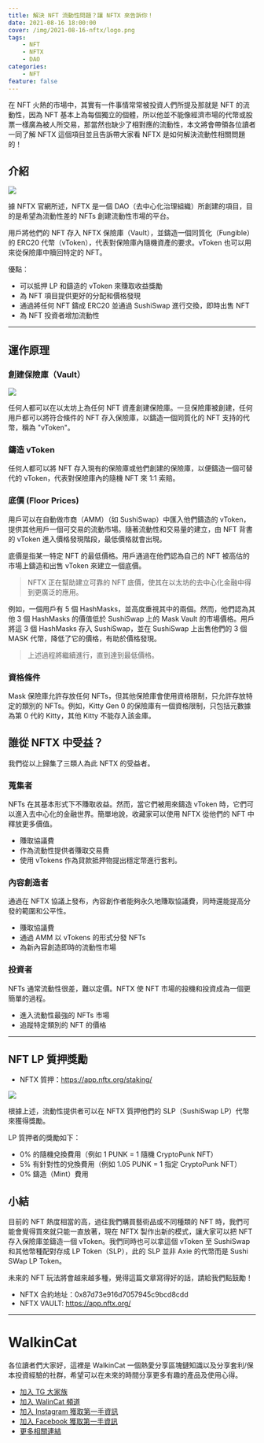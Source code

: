 ```yaml
---
title: 解決 NFT 流動性問題？讓 NFTX 來告訴你！
date: 2021-08-16 18:00:00
cover: /img/2021-08-16-nftx/logo.png
tags:
    - NFT
    - NFTX
    - DAO
categories:
    - NFT
feature: false
---
```


在 NFT 火熱的市場中，其實有一件事情常常被投資人們所提及那就是 NFT 的流動性，因為 NFT 基本上為每個獨立的個體，所以他並不能像經濟市場的代幣或股票一樣廣為被人所交易，那當然也缺少了相對應的流動性，本文將會帶領各位讀者一同了解 NFTX 這個項目並且告訴帶大家看 NFTX 是如何解決流動性相關問題的！

## 介紹

<img src="/img/2021-08-16-nftx/logo.png">

據 NFTX 官網所述，NFTX 是一個 DAO（去中心化治理組織）所創建的項目，目的是希望為流動性差的 NFTs 創建流動性市場的平台。

用戶將他們的 NFT 存入 NFTX 保險庫（Vault），並鑄造一個同質化（Fungible）的 ERC20 代幣（vToken），代表對保險庫內隨機資產的要求。vToken 也可以用來從保險庫中贖回特定的 NFT。

優點：
- 可以抵押 LP 和鑄造的 vToken 來賺取收益獎勵
- 為 NFT 項目提供更好的分配和價格發現
- 通過將任何 NFT 鑄成 ERC20 並通過 SushiSwap 進行交換，即時出售 NFT
- 為 NFT 投資者增加流動性

---

## 運作原理

### 創建保險庫（Vault）

<img src="/img/2021-08-16-nftx/vault.jpg">

任何人都可以在以太坊上為任何 NFT 資產創建保險庫。一旦保險庫被創建，任何用戶都可以將符合條件的 NFT 存入保險庫，以鑄造一個同質化的 NFT 支持的代幣，稱為 "vToken"。

### 鑄造 vToken

任何人都可以將 NFT 存入現有的保險庫或他們創建的保險庫，以便鑄造一個可替代的 vToken，代表對保險庫內的隨機 NFT 來 1:1 索賠。

### 底價 (Floor Prices)

用戶可以在自動做市商（AMM）（如 SushiSwap）中匯入他們鑄造的 vToken，提供其他用戶一個可交易的流動市場。隨著流動性和交易量的建立，由 NFT 背書的 vToken 進入價格發現階段，最低價格就會出現。

底價是指某一特定 NFT 的最低價格。用戶通過在他們認為自己的 NFT 被高估的市場上鑄造和出售 vToken 來建立一個底價。

> NFTX 正在幫助建立可靠的 NFT 底價，使其在以太坊的去中心化金融中得到更廣泛的應用。

例如，一個用戶有 5 個 HashMasks，並高度重視其中的兩個。然而，他們認為其他 3 個 HashMasks 的價值低於 SushiSwap 上的 Mask Vault 的市場價格。用戶將這 3 個 HashMasks 存入 SushiSwap，並在 SushiSwap 上出售他們的 3 個 MASK 代幣，降低了它的價格，有助於價格發現。

> 上述過程將繼續進行，直到達到最低價格。

### 資格條件

Mask 保險庫允許存放任何 NFTs，但其他保險庫會使用資格限制，只允許存放特定的類別的 NFTs。例如，Kitty Gen 0 的保險庫有一個資格限制，只包括元數據為第 0 代的 Kitty，其他 Kitty 不能存入該金庫。

## 誰從 NFTX 中受益？

我們從以上歸集了三類人為此 NFTX 的受益者。

### 蒐集者

NFTs 在其基本形式下不賺取收益。然而，當它們被用來鑄造 vToken 時，它們可以進入去中心化的金融世界。簡單地說，收藏家可以使用 NFTX 從他們的 NFT 中釋放更多價值。

- 賺取協議費
- 作為流動性提供者賺取交易費
- 使用 vTokens 作為貸款抵押物提出穩定幣進行套利。

### 內容創造者

通過在 NFTX 協議上發布，內容創作者能夠永久地賺取協議費，同時還能提高分發的範圍和公平性。

- 賺取協議費
- 通過 AMM 以 vTokens 的形式分發 NFTs
- 為新內容創造即時的流動性市場

### 投資者

NFTs 通常流動性很差，難以定價。NFTX 使 NFT 市場的投機和投資成為一個更簡單的過程。

- 進入流動性最強的 NFTs 市場
- 追蹤特定類別的 NFT 的價格

---
## NFT LP 質押獎勵

- NFTX 質押：https://app.nftx.org/staking/

<img src="/img/2021-08-16-nftx/staking.png">

根據上述，流動性提供者可以在 NFTX 質押他們的 SLP（SushiSwap LP）代幣來獲得獎勵。

LP 質押者的獎勵如下：
- 0% 的隨機兌換費用（例如 1 PUNK = 1 隨機 CryptoPunk NFT）
- 5% 有針對性的兌換費用（例如 1.05 PUNK = 1 指定 CryptoPunk NFT）
- 0% 鑄造（Mint）費用

## 小結

目前的 NFT 熱度相當的高，過往我們購買藝術品或不同種類的 NFT 時，我們可能會覺得買來就只能一直放著，現在 NFTX 製作出新的模式，讓大家可以把 NFT 存入保險庫並鑄造一個 vToken。我們同時也可以拿這個 vToken 至 SushiSwap 和其他幣種配對存成 LP Token（SLP），此的 SLP 並非 Axie 的代幣而是 Sushi SWap LP Token。

未來的 NFT 玩法將會越來越多種，覺得這篇文章寫得好的話，請給我們點鼓勵！

- NFTX 合約地址：0x87d73e916d7057945c9bcd8cdd
- NFTX VAULT: https://app.nftx.org/

--- 
# WalkinCat
各位讀者們大家好，這裡是 WalkinCat 一個熱愛分享區塊鏈知識以及分享套利/保本投資經驗的社群，希望可以在未來的時間分享更多有趣的產品及使用心得。

- [加入 TG 大家族](https://t.me/walkincat)
- [加入 WalinCat 頻道](https://t.me/walkincat2020)
- [加入 Instagram 獲取第一手資訊](https://bit.ly/2TgZ6ou)
- [加入 Facebook 獲取第一手資訊](https://bit.ly/3xMmPMd)
- [更多相關連結](https://linktr.ee/walkincat)